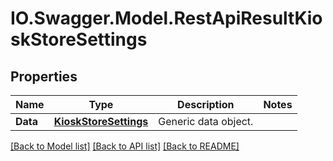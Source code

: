 # IO.Swagger.Model.RestApiResultKioskStoreSettings
## Properties

Name | Type | Description | Notes
------------ | ------------- | ------------- | -------------
**Data** | [**KioskStoreSettings**](KioskStoreSettings.md) | Generic data object. | 

[[Back to Model list]](../README.md#documentation-for-models) [[Back to API list]](../README.md#documentation-for-api-endpoints) [[Back to README]](../README.md)

